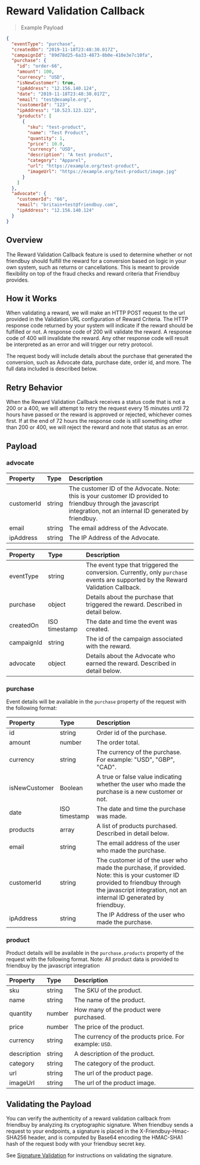 # Reward Validation Callback

> Example Payload

```json
{
  "eventType": "purchase",
  "createdOn": "2019-11-18T23:48:30.017Z",
  "campaignId": "89d78d25-6a33-4873-8b0e-410e3e7c10fa",
  "purchase": {
    "id": "order-66",
    "amount": 100,
    "currency": "USD",
    "isNewCustomer": true,
    "ipAddress": "12.156.140.124",
    "date": "2019-11-18T23:48:30.017Z",
    "email": "test@example.org",
    "customerId": "123",
    "ipAddress": "10.523.123.122",
    "products": [
      {
        "sku": "test-product",
        "name": "Test Product",
        "quantity": 1,
        "price": 10.0,
        "currency": "USD",
        "description": "A test product",
        "category": "Apparel",
        "url": "https://example.org/test-product",
        "imageUrl": "https://example.org/test-product/image.jpg"
      }
    ]
  },
  "advocate": {
    "customerId": "66",
    "email": "britain+test@friendbuy.com",
    "ipAddress": "12.156.140.124"
  }
}
```

## Overview

The Reward Validation Callback feature is used to determine whether or not friendbuy should fulfill the reward for a conversion based on logic in your own system, such as returns or cancellations. This is meant to provide flexibility on top of the fraud checks and reward criteria that Friendbuy provides.

## How it Works <a id="how-it-works"></a>

When validating a reward, we will make an HTTP POST request to the url provided in the Validation URL configuration of Reward Criteria. The HTTP response code returned by your system will indicate if the reward should be fulfilled or not. A response code of 200 will validate the reward. A response code of 400 will invalidate the reward. Any other response code will result be interpreted as an error and will trigger our retry protocol.

The request body will include details about the purchase that generated the conversion, such as Advocate data, purchase date, order id, and more. The full data included is described below.

## Retry Behavior

When the Reward Validation Callback receives a status code that is not a 200 or a 400, we will attempt to retry the request every 15 minutes until 72 hours have passed or the reward is approved or rejected, whichever comes first. If at the end of 72 hours the response code is still something other than 200 or 400, we will reject the reward and note that status as an error.

## Payload

### advocate

| Property   | Type   | Description                                                                                                                                                          |
| :--------- | :----- | :------------------------------------------------------------------------------------------------------------------------------------------------------------------- |
| customerId | string | The customer ID of the Advocate. Note: this is your customer ID provided to friendbuy through the javascript integration, not an internal ID generated by friendbuy. |
| email      | string | The email address of the Advocate.                                                                                                                                   |
| ipAddress  | string | The IP Address of the Advocate.                                                                                                                                      |

| Property   | Type          | Description                                                                                                                      |
| :--------- | :------------ | :------------------------------------------------------------------------------------------------------------------------------- |
| eventType  | string        | The event type that triggered the conversion. Currently, only `purchase` events are supported by the Reward Validation Callback. |
| purchase   | object        | Details about the purchase that triggered the reward. Described in detail below.                                                 |
| createdOn  | ISO timestamp | The date and time the event was created.                                                                                         |
| campaignId | string        | The id of the campaign associated with the reward.                                                                               |
| advocate   | object        | Details about the Advocate who earned the reward. Described in detail below.                                                     |

### purchase

Event details will be available in the `purchase` property of the request with the following format:

| Property      | Type          | Description                                                                                                                                                                                         |
| :------------ | :------------ | :-------------------------------------------------------------------------------------------------------------------------------------------------------------------------------------------------- |
| id            | string        | Order id of the purchase.                                                                                                                                                                           |
| amount        | number        | The order total.                                                                                                                                                                                    |
| currency      | string        | The currency of the purchase. For example: "USD", "GBP", "CAD".                                                                                                                                     |
| isNewCustomer | Boolean       | A true or false value indicating whether the user who made the purchase is a new customer or not.                                                                                                   |
| date          | ISO timestamp | The date and time the purchase was made.                                                                                                                                                            |
| products      | array         | A list of products purchased. Described in detail below.                                                                                                                                            |
| email         | string        | The email address of the user who made the purchase.                                                                                                                                                |
| customerId    | string        | The customer id of the user who made the purchase, if provided. Note: this is your customer ID provided to friendbuy through the javascript integration, not an internal ID generated by friendbuy. |
| ipAddress     | string        | The IP Address of the user who made the purchase.                                                                                                                                                   |

### product

Product details will be available in the `purchase.products` property of the request with the following format. Note: All product data is provided to friendbuy by the javascript integration

| Property    | Type   | Description                                             |
| :---------- | :----- | :------------------------------------------------------ |
| sku         | string | The SKU of the product.                                 |
| name        | string | The name of the product.                                |
| quantity    | number | How many of the product were purchased.                 |
| price       | number | The price of the product.                               |
| currency    | string | The currency of the products price. For example: `USD`. |
| description | string | A description of the product.                           |
| category    | string | The category of the product.                            |
| url         | string | The url of the product page.                            |
| imageUrl    | string | The url of the product image.                           |

## Validating the Payload

You can verify the authenticity of a reward validation callback from friendbuy by analyzing its cryptographic signature. When friendbuy sends a request to your endpoints, a signature is placed in the X-Friendbuy-Hmac-SHA256 header, and is computed by Base64 encoding the HMAC-SHA1 hash of the request body with your friendbuy secret key.

See <a href="#signature-validation">Signature Validation</a> for instructions on validating the signature.
